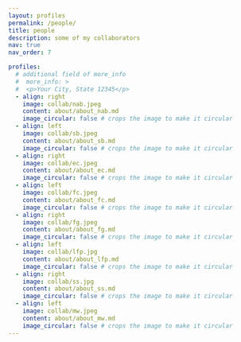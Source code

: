 ```yaml
---
layout: profiles
permalink: /people/
title: people
description: some of my collaborators 
nav: true
nav_order: 7

profiles:
  # additional field of more_info
  #  more_info: >
  #  <p>Your City, State 12345</p>
  - align: right
    image: collab/nab.jpeg
    content: about/about_nab.md
    image_circular: false # crops the image to make it circular
  - align: left
    image: collab/sb.jpeg
    content: about/about_sb.md
    image_circular: false # crops the image to make it circular
  - align: right
    image: collab/ec.jpeg
    content: about/about_ec.md
    image_circular: false # crops the image to make it circular
  - align: left
    image: collab/fc.jpeg
    content: about/about_fc.md
    image_circular: false # crops the image to make it circular
  - align: right
    image: collab/fg.jpeg
    content: about/about_fg.md
    image_circular: false # crops the image to make it circular
  - align: left
    image: collab/lfp.jpg
    content: about/about_lfp.md
    image_circular: false # crops the image to make it circular
  - align: right
    image: collab/ss.jpg
    content: about/about_ss.md
    image_circular: false # crops the image to make it circular
  - align: left
    image: collab/mw.jpeg
    content: about/about_mw.md
    image_circular: false # crops the image to make it circular
---
```

